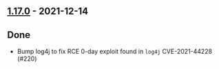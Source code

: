 ## [1.17.0](https://github.com/Kevin-Lee/logger-f/issues?utf8=%E2%9C%93&q=is%3Aissue+is%3Aclosed+milestone%3Amilestone23) - 2021-12-14

## Done
* Bump log4j to fix RCE 0-day exploit found in `log4j` CVE-2021-44228 (#220)
